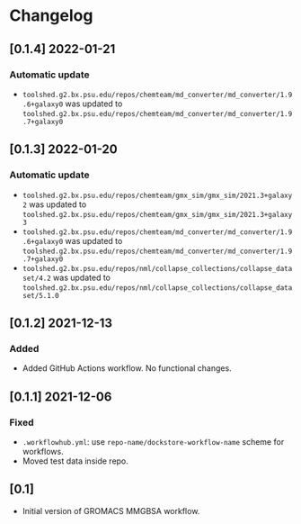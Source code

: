 # Changelog

## [0.1.4] 2022-01-21

### Automatic update
- `toolshed.g2.bx.psu.edu/repos/chemteam/md_converter/md_converter/1.9.6+galaxy0` was updated to `toolshed.g2.bx.psu.edu/repos/chemteam/md_converter/md_converter/1.9.7+galaxy0`

## [0.1.3] 2022-01-20

### Automatic update
- `toolshed.g2.bx.psu.edu/repos/chemteam/gmx_sim/gmx_sim/2021.3+galaxy2` was updated to `toolshed.g2.bx.psu.edu/repos/chemteam/gmx_sim/gmx_sim/2021.3+galaxy3`
- `toolshed.g2.bx.psu.edu/repos/chemteam/md_converter/md_converter/1.9.6+galaxy0` was updated to `toolshed.g2.bx.psu.edu/repos/chemteam/md_converter/md_converter/1.9.7+galaxy0`
- `toolshed.g2.bx.psu.edu/repos/nml/collapse_collections/collapse_dataset/4.2` was updated to `toolshed.g2.bx.psu.edu/repos/nml/collapse_collections/collapse_dataset/5.1.0`

## [0.1.2] 2021-12-13

### Added
- Added GitHub Actions workflow. No functional changes.

## [0.1.1] 2021-12-06

### Fixed
- `.workflowhub.yml`: use `repo-name/dockstore-workflow-name` scheme for workflows.
- Moved test data inside repo.

## [0.1]

- Initial version of GROMACS MMGBSA workflow.
